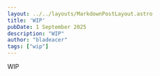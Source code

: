 ```yaml
---
layout: ../../layouts/MarkdownPostLayout.astro
title: 'WIP'
pubDate: 1 September 2025
description: "WIP"
author: "bladeacer"
tags: ["wip"]
---
```


WIP
